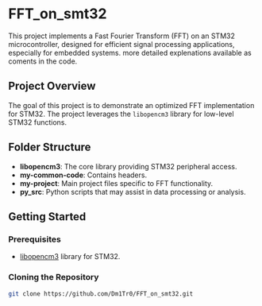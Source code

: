 # FFT_on_smt32

This project implements a Fast Fourier Transform (FFT) on an STM32 microcontroller, designed for efficient signal processing applications, especially for embedded systems. more detailed explenations available as coments in the code.

## Project Overview
The goal of this project is to demonstrate an optimized FFT implementation for STM32. The project leverages the `libopencm3` library for low-level STM32 functions.

## Folder Structure
- **libopencm3**: The core library providing STM32 peripheral access.
- **my-common-code**: Contains headers.
- **my-project**: Main project files specific to FFT functionality.
- **py_src**: Python scripts that may assist in data processing or analysis.

## Getting Started

### Prerequisites
- [libopencm3](https://github.com/libopencm3/libopencm3) library for STM32.
    
### Cloning the Repository
```bash
git clone https://github.com/Dm1Tr0/FFT_on_smt32.git
